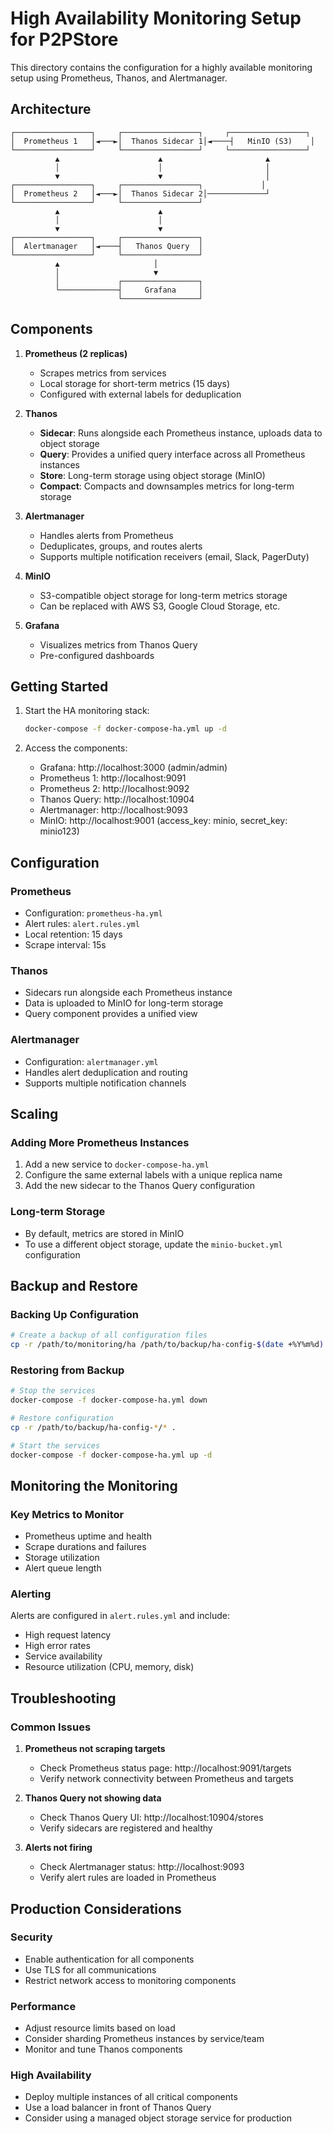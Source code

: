 # High Availability Monitoring Setup for P2PStore

This directory contains the configuration for a highly available monitoring setup using Prometheus, Thanos, and Alertmanager.

## Architecture

```
┌─────────────────┐     ┌─────────────────┐     ┌─────────────────┐
│  Prometheus 1   │◄───►│  Thanos Sidecar 1│◄────┤   MinIO (S3)    │
└─────────────────┘     └─────────────────┘     └─────────────────┘
          ▲                      ▲                       ▲
          │                      │                       │
          ▼                      ▼                       │
┌─────────────────┐     ┌─────────────────┐             │
│  Prometheus 2   │◄───►│  Thanos Sidecar 2│─────────────┘
└─────────────────┘     └─────────────────┘
          ▲                      ▲
          │                      │
          ▼                      ▼
┌─────────────────┐     ┌─────────────────┐
│  Alertmanager   │◄────┤   Thanos Query  │
└─────────────────┘     └─────────────────┘
          ▲                     │
          │                     ▼
          │             ┌─────────────────┐
          └─────────────┤     Grafana     │
                        └─────────────────┘
```

## Components

1. **Prometheus (2 replicas)**
   - Scrapes metrics from services
   - Local storage for short-term metrics (15 days)
   - Configured with external labels for deduplication

2. **Thanos**
   - **Sidecar**: Runs alongside each Prometheus instance, uploads data to object storage
   - **Query**: Provides a unified query interface across all Prometheus instances
   - **Store**: Long-term storage using object storage (MinIO)
   - **Compact**: Compacts and downsamples metrics for long-term storage

3. **Alertmanager**
   - Handles alerts from Prometheus
   - Deduplicates, groups, and routes alerts
   - Supports multiple notification receivers (email, Slack, PagerDuty)

4. **MinIO**
   - S3-compatible object storage for long-term metrics storage
   - Can be replaced with AWS S3, Google Cloud Storage, etc.

5. **Grafana**
   - Visualizes metrics from Thanos Query
   - Pre-configured dashboards

## Getting Started

1. Start the HA monitoring stack:
   ```bash
   docker-compose -f docker-compose-ha.yml up -d
   ```

2. Access the components:
   - Grafana: http://localhost:3000 (admin/admin)
   - Prometheus 1: http://localhost:9091
   - Prometheus 2: http://localhost:9092
   - Thanos Query: http://localhost:10904
   - Alertmanager: http://localhost:9093
   - MinIO: http://localhost:9001 (access_key: minio, secret_key: minio123)

## Configuration

### Prometheus
- Configuration: `prometheus-ha.yml`
- Alert rules: `alert.rules.yml`
- Local retention: 15 days
- Scrape interval: 15s

### Thanos
- Sidecars run alongside each Prometheus instance
- Data is uploaded to MinIO for long-term storage
- Query component provides a unified view

### Alertmanager
- Configuration: `alertmanager.yml`
- Handles alert deduplication and routing
- Supports multiple notification channels

## Scaling

### Adding More Prometheus Instances
1. Add a new service to `docker-compose-ha.yml`
2. Configure the same external labels with a unique replica name
3. Add the new sidecar to the Thanos Query configuration

### Long-term Storage
- By default, metrics are stored in MinIO
- To use a different object storage, update the `minio-bucket.yml` configuration

## Backup and Restore

### Backing Up Configuration
```bash
# Create a backup of all configuration files
cp -r /path/to/monitoring/ha /path/to/backup/ha-config-$(date +%Y%m%d)
```

### Restoring from Backup
```bash
# Stop the services
docker-compose -f docker-compose-ha.yml down

# Restore configuration
cp -r /path/to/backup/ha-config-*/* .

# Start the services
docker-compose -f docker-compose-ha.yml up -d
```

## Monitoring the Monitoring

### Key Metrics to Monitor
- Prometheus uptime and health
- Scrape durations and failures
- Storage utilization
- Alert queue length

### Alerting
Alerts are configured in `alert.rules.yml` and include:
- High request latency
- High error rates
- Service availability
- Resource utilization (CPU, memory, disk)

## Troubleshooting

### Common Issues
1. **Prometheus not scraping targets**
   - Check Prometheus status page: http://localhost:9091/targets
   - Verify network connectivity between Prometheus and targets

2. **Thanos Query not showing data**
   - Check Thanos Query UI: http://localhost:10904/stores
   - Verify sidecars are registered and healthy

3. **Alerts not firing**
   - Check Alertmanager status: http://localhost:9093
   - Verify alert rules are loaded in Prometheus

## Production Considerations

### Security
- Enable authentication for all components
- Use TLS for all communications
- Restrict network access to monitoring components

### Performance
- Adjust resource limits based on load
- Consider sharding Prometheus instances by service/team
- Monitor and tune Thanos components

### High Availability
- Deploy multiple instances of all critical components
- Use a load balancer in front of Thanos Query
- Consider using a managed object storage service for production
